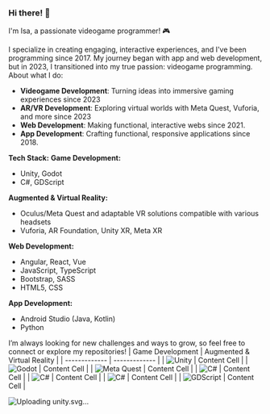 ### Hi there! 👋

I'm Isa, a passionate videogame programmer! 🎮

I specialize in creating engaging, interactive experiences, and I've been programming since 2017. My journey began with app and web development, but in 2023, I transitioned into my true passion: videogame programming.
About what I do:
- **Videogame Development**: Turning ideas into immersive gaming experiences since 2023
- **AR/VR Development**: Exploring virtual worlds with Meta Quest, Vuforia, and more since 2023
- **Web Development**: Making functional, interactive webs since 2021.
- **App Development**: Crafting functional, responsive applications since 2018.

**Tech Stack:**
**Game Development:**
- Unity, Godot
- C#, GDScript

**Augmented & Virtual Reality:**
- Oculus/Meta Quest and adaptable VR solutions compatible with various headsets
- Vuforia, AR Foundation, Unity XR, Meta XR

**Web Development:**
- Angular, React, Vue
- JavaScript, TypeScript
- Bootstrap, SASS 
- HTML5, CSS

**App Development:**
- Android Studio (Java, Kotlin)
- Python

I’m always looking for new challenges and ways to grow, so feel free to connect or explore my repositories!
| Game Development  | Augmented & Virtual Reality |
| ------------- | ------------- |
| ![Unity](https://img.shields.io/badge/Unity-4E5F7D?style=for-the-badge&logo=unity&logoColor=white)  | Content Cell  |
| ![Godot](https://img.shields.io/badge/Godot-2E86C1?style=for-the-badge&logo=godot-engine&logoColor=white)  | Content Cell  |
| ![Meta Quest](https://img.shields.io/badge/Meta_Quest-6C3483?style=for-the-badge&logo=oculus&logoColor=white)  | Content Cell  |
| ![C#](https://img.shields.io/badge/C%23-239120?style=for-the-badge&logo=c&logoColor=white&logo=sharp&logoColor=white)  | Content Cell  |
| ![C#](https://img.shields.io/badge/C-239120?style=for-the-badge&logo=c&logoColor=white&logo=sharp&logoColor=white)  | Content Cell  |
| ![C#](https://img.shields.io/badge/sharp-239120?style=for-the-badge&logo=sharp&logoColor=white)  | Content Cell  |
| ![GDScript](https://img.shields.io/badge/GDScript-478CBF?style=for-the-badge&logo=godot-engine&logoColor=white)  | Content Cell  |



<!-- Add the photos of the technologies or examples and redirect to itch.io -->


<!--
**isabelcoboruizazuaga/isabelcoboruizazuaga** is a ✨ _special_ ✨ repository because its `README.md` (this file) appears on your GitHub profile.

Here are some ideas to get you started:

- 🔭 I’m currently working on ...
- 🌱 I’m currently learning ...
- 👯 I’m looking to collaborate on ...
- 🤔 I’m looking for help with ...
- 💬 Ask me about ...
- 📫 How to rea![unity](https://github.com/user-attachments/assets/d84b53b7-e730-4c7e-a261-d7843208f842)
ch me: ...
- 😄 Pronouns: ...
- ⚡ Fun fact: ...
-->
![Uploading unity.svg…]()
